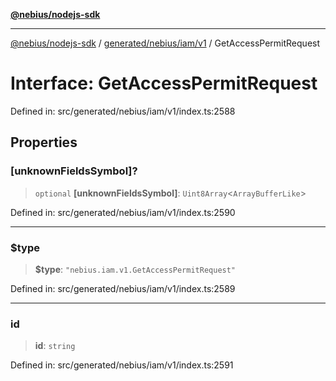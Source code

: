 [**@nebius/nodejs-sdk**](../../../../../README.md)

***

[@nebius/nodejs-sdk](../../../../../README.md) / [generated/nebius/iam/v1](../README.md) / GetAccessPermitRequest

# Interface: GetAccessPermitRequest

Defined in: src/generated/nebius/iam/v1/index.ts:2588

## Properties

### \[unknownFieldsSymbol\]?

> `optional` **\[unknownFieldsSymbol\]**: `Uint8Array`\<`ArrayBufferLike`\>

Defined in: src/generated/nebius/iam/v1/index.ts:2590

***

### $type

> **$type**: `"nebius.iam.v1.GetAccessPermitRequest"`

Defined in: src/generated/nebius/iam/v1/index.ts:2589

***

### id

> **id**: `string`

Defined in: src/generated/nebius/iam/v1/index.ts:2591
